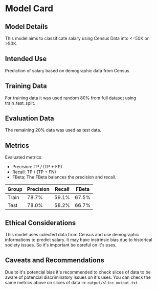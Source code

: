 # Model Card

## Model Details

This model aims to classificate salary using Census Data into <=50K or >50K.

## Intended Use

Prediction of salary based on demographic data from Census.

## Training Data

For training data it was used random 80% from full dataset using train_test_split.

## Evaluation Data

The remaining 20% data was used as test data.

## Metrics

Evaluated metrics:

* Precision: TP / (TP + FP)
* Recall: TP / (TP + FN)
* FBeta: The FBeta balances the precision and recall.

| Group | Precision | Recall | FBeta |
|-------|-----------|--------|-------|
| Train |   78.7%   | 59.1%  | 67.5% |
| Test  |   78.0%   | 58.2%  | 66.7% |

## Ethical Considerations

This model uses colected data from Census and use demographic informations to predict salary. It may have instrinsic bias due to historical society issues. So it's important be careful on it's uses.

## Caveats and Recommendations

Due to it's potencial bias it's recommended to check slices of data to be aware of potencial discriminatory issues on it's uses. You can check the same metrics above on slices of data in: `output/slice_output.txt`
